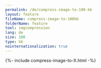 ```yaml
---
permalink: /de/compress-image-to-100-kb
layout: feature
fileName: compress-image-to-100kb
folderName: feature
tool: imgcompression
lang: de
size: 100
type: kb
nointernationalization: true
---
```

{%- include compress-image-to-X.html -%}
      